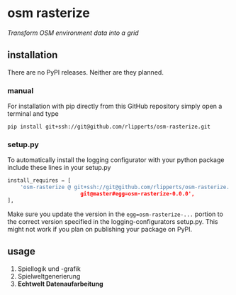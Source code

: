 # osm rasterize
_Transform OSM environment data into a grid_

## installation
There are no PyPI releases. Neither are they planned.

### manual
For installation with pip directly from this GitHub repository simply open a terminal and type
```
pip install git+ssh://git@github.com/rlipperts/osm-rasterize.git
``` 

### setup.py
To automatically install the logging configurator with your python package include these lines in your setup.py
```python
install_requires = [
    'osm-rasterize @ git+ssh://git@github.com/rlipperts/osm-rasterize.
                       git@master#egg=osm-rasterize-0.0.0',
],
```
Make sure you update the version in the `egg=osm-rasterize-...` portion to the correct version 
specified in the logging-configurators setup.py. This might not work if you plan on publishing your package on PyPI.

## usage

1. Spiellogik und -grafik
2. Spielweltgenerierung
3. __Echtwelt Datenaufarbeitung__
